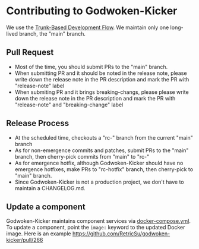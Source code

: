 # Contributing to Godwoken-Kicker

We use the [Trunk-Based Development Flow](https://trunkbaseddevelopment.com/branch-for-release/). We maintain only one long-lived branch, the "main" branch. 

## Pull Request

- Most of the time, you should submit PRs to the "main" branch.
- When submitting PR and it should be noted in the release note, please write down the release note in the PR description and mark the PR with "release-note" label
- When submiting PR and it brings breaking-changs, please please write down the release note in the PR description and mark the PR with "release-note" and "breaking-change" label

## Release Process

- At the scheduled time, checkouts a "rc-" branch from the current "main" branch
- As for non-emergence commits and patches, submit PRs to the "main" branch, then cherry-pick commits from "main" to "rc-"
- As for emergence hotfix, although Godwoken-Kicker should have no emergence hotfixes, make PRs to "rc-hotfix" branch, then cherry-pick to "main" branch.
- Since Godwoken-Kicker is not a production project, we don't have to maintain a CHANGELOG.md.

## Update a component

Godwoken-Kicker maintains component services via [docker-compose.yml](../docker/docker-compose.yml). To update a component, point the `image:` keyword to the updated Docker image. Here is an example https://github.com/RetricSu/godwoken-kicker/pull/266
